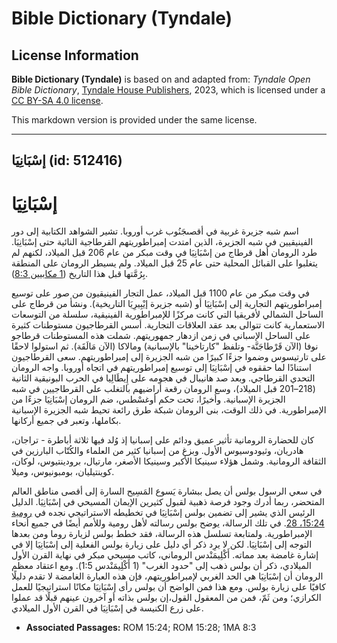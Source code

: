# Bible Dictionary (Tyndale)

## License Information

**Bible Dictionary (Tyndale)** is based on and adapted from: _Tyndale Open Bible Dictionary_, [Tyndale House Publishers](https://tyndaleopenresources.com/), 2023, which is licensed under a [CC BY-SA 4.0 license](https://creativecommons.org/licenses/by-sa/4.0/legalcode.en).

This markdown version is provided under the same license.



--------------------------------

## إسْبَانِيَا (id: 512416)

إسْبَانِيَا
===========

اسم شبه جزيرة غربية في أقصىجَنُوب غرب أوروبا. تشير الشواهد الكتابية إلى دور الفينيقيين في شبه الجزيرة، الذين امتدت إمبراطوريتهم القرطاجية النائية حتى إسْبَانِيَا. طرد الرومان أهل قرطاج من إسْبَانِيَا في وقت مبكر من عام 206 قبل الميلاد، لكنهم لم يتغلبوا على القبائل المحلية حتى عام 25 قبل الميلاد. ولم يسيطر الرومان على المنطقة بِرُمَّتها قبل هذا التاريخ ([1 مكابيين 8:3](https://ref.ly/1Macc8:3)).

في وقت مبكر من عام 1100 قبل الميلاد، عمل التجار الفينيقيون من صور على توسيع إمبراطوريتهم التجارية إلى إسْبَانِيَا أو (شبه جزيرة إيْبِيرِيَا التاريخية). ونشأ من قرطاج على الساحل الشمالي لأفريقيا التي كانت مركزًا للإمبراطورية الفينيقية، سلسلة من التوسعات الاستعمارية كانت تتوالى بعد عقد العلاقات التجارية. أسس القرطاجيون مستوطنات كثيرة على الساحل الإسباني في زمن ازدهار جمهوريتهم. شملت هذه المستوطنات قرطاجو نوفا (الآن قَرْطاجَنَّة\- وتلفظ "كارتاخينا" بالإسبانية) ومالاكا (الآن مَالَقَة). ثم استولوا لاحقًا على تارتيسوس وضموا جزءًا كبيرًا من شبه الجزيرة إلى إمبراطوريتهم. سعى القرطاجيون استنادًا لما حققوه في إسْبَانِيَا إلى توسيع إمبراطوريتهم في اتجاه أوروبا. واجه الرومان التحدي القرطاجي. وبعد صد هانيبال في هجومه على إِيطَالِيا في الحرب البونيقية الثانية (218–201 قبل الميلاد)، وسع الرومان رقعة أراضيهم بالتغلب على القرطاجيين في شبه الجزيرة الإسبانية. وأخيرًا، تحت حكم أوغسْطس، ضم الرومان إسْبَانِيَا جزءًا من الإمبراطورية. في ذلك الوقت، بنى الرومان شبكة طرق رائعة تحيط شبه الجزيرة الإسبانية بكاملها، وتعبر في جميع أركانها. 

كان للحضارة الرومانية تأثير عميق ودائم على إسبانيا إذ وُلد فيها ثلاثة أباطرة \- تراجان، هادريان، وثيودوسيوس الأول. وبزغ من إسبانيا كثير من العلماء والكُتّاب البارزين في الثقافة الرومانية. وشمل هؤلاء سينيكا الأكبر وسينيكا الأصغر، مارتيال، برودينتيوس، لوكان، كوينتيليان، بومبونيوس، وميلا.

في سعي الرسول بولس أن يصل ببشارة يَسوع المَسِيح السارة إلى أقصى مناطق العالم المتحضر، ربما أدرك وجود فرصة ذهبية لقبول كثيرين الإيمان المسيحي في إسْبَانِيَا. الدليل الرئيس الذي يشير إلى تضمين بولس إسْبَانِيَا في تخطيطه الاستراتيجي نجده في [رومية 15:24، 28](https://ref.ly/Rom15:24,Rom15:28). في تلك الرسالة، يوضح بولس رسالته لأهل رومية وللأمم أيضًا في جميع أنحاء الإمبراطورية. ولمتابعة تسلسل هذه الرسالة، فقد خطط بولس لزيارة روما ومن بعدها التوجه إلى إسْبَانِيَا. لكن لا يرِد ذكر أي دليل على زيارة بولس الفعلية إلى إسْبَانِيَا إلا في إشارة غامضة بعد مماته. أَكْلِيمَنْدس الروماني، كاتب مسيحي مبكر في نهاية القرن الأول الميلادي، ذكر أن بولس ذهب إلى "حدود الغرب" (1 أَكْلِيمَنْدس 1:5\). ومع اعتقاد معظم الرومان أن إسْبَانِيَا هي الحد الغربي لإمبراطوريتهم، فإن هذه العبارة الغامضة لا تقدم دليلًا كافيًا على زيارة بولس. ومع هذا فمن الواضح أن بولس رأى إسْبَانِيَا مكانًا استراتيجيًا للعمل الكرازي؛ ومن ثَمّ، فمن من المعقول القول،إن بولس بذاته أو آخرون عينهم قبلًا قد عملوا على زرع الكنيسة في إسْبَانِيَا في القرن الأول الميلادي.

* **Associated Passages:** ROM 15:24; ROM 15:28; 1MA 8:3


